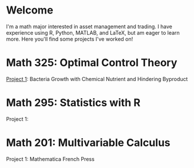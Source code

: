 # Welcome
I'm a math major interested in asset management and trading. I have experience using R, Python, MATLAB, and LaTeX, but am eager to learn more.
Here you'll find some projects I've worked on!

# Math 325: Optimal Control Theory
[Project 1](https://github.com/suzannasem/Bacterial_Growth): Bacteria Growth with Chemical Nutrient and Hindering Byproduct

# Math 295: Statistics with R
Project 1:

# Math 201: Multivariable Calculus
Project 1: Mathematica French Press
